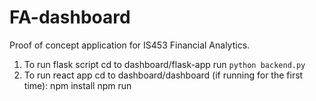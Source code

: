 # FA-dashboard

Proof of concept application for IS453 Financial Analytics.

1. To run flask script
   cd to dashboard/flask-app
   run `python backend.py`
2. To run react app
   cd to dashboard/dashboard
   (if running for the first time): npm install
   npm run
   
